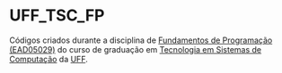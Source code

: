 # UFF_TSC_FP
Códigos criados durante a disciplina de [Fundamentos de Programação (EAD05029)](https://www.cecierj.edu.br/videoaulas/ "CEDERJ - Videoaulas") do curso de graduação em [Tecnologia em Sistemas de Computação](http://www.ic.uff.br/index.php/pt/apresentacao "UFF - TSC") da [UFF](http://www.uff.br/ "Universidade Federal Fluminense").
